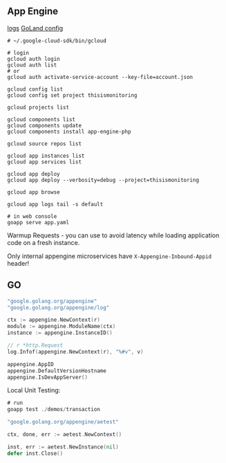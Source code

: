 App Engine
-

[logs](https://console.cloud.google.com/logs)
[GoLand config](https://monosnap.com/file/X5w1jrpQ1C4fSmn7rmU9Lbm0l3xNBs)

````
# ~/.google-cloud-sdk/bin/gcloud

# login
gcloud auth login
gcloud auth list
# or
gcloud auth activate-service-account --key-file=account.json

gcloud config list
gcloud config set project thisismonitoring

gcloud projects list

gcloud components list
gcloud components update
gcloud components install app-engine-php

gcloud source repos list

gcloud app instances list
gcloud app services list

gcloud app deploy
gcloud app deploy --verbosity=debug --project=thisismonitoring

gcloud app browse

gcloud app logs tail -s default
````

````
# in web console
goapp serve app.yaml
````

Warmup Requests - you can use to avoid latency while loading application code on a fresh instance.

Only internal appengine microservices have `X-Appengine-Inbound-Appid` header!

## GO

````go
"google.golang.org/appengine"
"google.golang.org/appengine/log"

ctx := appengine.NewContext(r)
module := appengine.ModuleName(ctx)
instance := appengine.InstanceID()

// r *http.Request
log.Infof(appengine.NewContext(r), "%#v", v)

appengine.AppID
appengine.DefaultVersionHostname 
appengine.IsDevAppServer()
````

Local Unit Testing:

````go
# run
goapp test ./demos/transaction

"google.golang.org/appengine/aetest"

ctx, done, err := aetest.NewContext()

inst, err := aetest.NewInstance(nil)
defer inst.Close()
````
